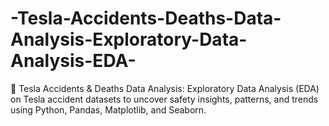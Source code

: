 # -Tesla-Accidents-Deaths-Data-Analysis-Exploratory-Data-Analysis-EDA-
🚗 Tesla Accidents &amp; Deaths Data Analysis: Exploratory Data Analysis (EDA) on Tesla accident datasets to uncover safety insights, patterns, and trends using Python, Pandas, Matplotlib, and Seaborn.
